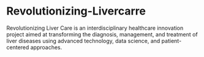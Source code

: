 # Revolutionizing-Livercarre
Revolutionizing Liver Care is an interdisciplinary healthcare innovation project aimed at transforming the diagnosis, management, and treatment of liver diseases using advanced technology, data science, and patient-centered approaches.
